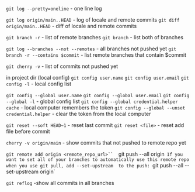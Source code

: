 `git log --pretty=oneline` - one line log

`git log origin/main..HEAD` - log of locale and remote commits 
`git diff origin/main..HEAD` - diff of locale and remote commits 

`git branch -r` - list of remote branches
`git branch` - list both of branches

`git log --branches --not --remotes` - all branches not pushed yet
`git branch -r --contains $commit` - list remote branches that contain $commit

`git cherry -v`  - list of commits not pushed yet

in project dir (local config)
`git config user.name`
`git config user.email`
`git config -l` - local config list

`git config --global user.name`
`git config --global user.email`
`git config --global -l` - global config list
`git config --global credential.helper cache` - local computer remembers the token
`git config --global --unset credential.helper` - clear the token from the local computer

`git reset --soft HEAD~1` - reset last commit
`git reset <file>` - reset  add file before commit 

`cherry -v origin/main` - show commits  that not pushed to remote repo yet

`git remote add origin <remote_repo_url>`` 
`git push --all origin` 
If you want to set all of your branches to automatically use this remote repo when you use git pull, add --set-upstream 
to the push: 
`git push --all --set-upstream origin`

`git reflog`   -show all commits in all branches